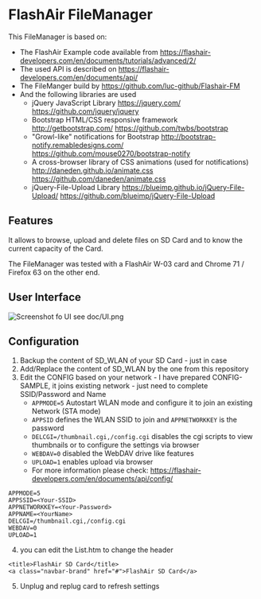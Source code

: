 # FlashAir FileManager

This FileManager is based on:
  * The FlashAir Example code available from
    https://flashair-developers.com/en/documents/tutorials/advanced/2/
  * The used API is described on
    https://flashair-developers.com/en/documents/api/
  * The FileManger build by https://github.com/luc-github/Flashair-FM
  * And the following libraries are used
    * jQuery JavaScript Library https://jquery.com/ https://github.com/jquery/jquery
    * Bootstrap HTML/CSS responsive framework http://getbootstrap.com/ https://github.com/twbs/bootstrap
    * "Growl-like" notifications for Bootstrap http://bootstrap-notify.remabledesigns.com/ https://github.com/mouse0270/bootstrap-notify
    * A cross-browser library of CSS animations (used for notifications) http://daneden.github.io/animate.css https://github.com/daneden/animate.css
    * jQuery-File-Upload Library https://blueimp.github.io/jQuery-File-Upload/ https://github.com/blueimp/jQuery-File-Upload

## Features

It allows to browse, upload and delete files on SD Card and to know the current capacity of the Card.

The FileManager was tested with a FlashAir W-03 card and Chrome 71 / Firefox 63 on the other end.

## User Interface

![Screenshot fo UI see doc/UI.png](https://raw.githubusercontent.com/stephanr/FlashAir-FileManager/master/doc/UI.png)


## Configuration

 1. Backup the content of SD_WLAN of your SD Card - just in case
 2. Add/Replace the content of SD_WLAN by the one from this repository
 3. Edit the CONFIG based on your network - I have prepared CONFIG-SAMPLE, it joins existing network - just need to complete SSID/Password and Name    
    * `APPMODE=5` Autostart WLAN mode and configure it to join an existing Network (STA mode)
	* `APPSID` defines the WLAN SSID to join and `APPNETWORKKEY` is the password
	* `DELCGI=/thumbnail.cgi,/config.cgi` disables the cgi scripts to view thumbnails or to configure the settings via browser
	* `WEBDAV=0` disabled the WebDAV drive like features
	* `UPLOAD=1` enables upload via browser
	* For more information please check: https://flashair-developers.com/en/documents/api/config/

```
APPMODE=5   
APPSSID=<Your-SSID>   
APPNETWORKKEY=<Your-Password>   
APPNAME=<YourName>  
DELCGI=/thumbnail.cgi,/config.cgi
WEBDAV=0
UPLOAD=1
```

 4. you can edit the List.htm to change the header
```
<title>FlashAir SD Card</title>
<a class="navbar-brand" href="#">FlashAir SD Card</a>
```

 5. Unplug and replug card to refresh settings
